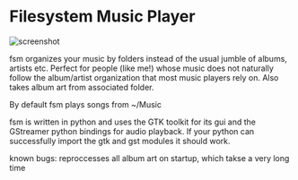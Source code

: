 Filesystem Music Player
=======================

![screenshot](https://raw.github.com/zodiac/fsm/master/screenshot.jpg)

fsm organizes your music by folders instead of the usual jumble of albums, artists etc. Perfect for people (like me!) whose music does not naturally follow the album/artist organization that most music players rely on. Also takes album art from associated folder.

By default fsm plays songs from ~/Music

fsm is written in python and uses the GTK toolkit for its gui and the GStreamer python bindings for audio playback. If your python can successfully import the gtk and gst modules it should work.

known bugs: reproccesses all album art on startup, which takse a very long time
